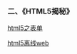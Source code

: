 ### **二、《HTML5揭秘》**
[html5之表单](https://github.com/qcer/ReadingBooks/blob/master/HTML5揭秘/html5之表单.md)

[html5离线web](https://github.com/qcer/ReadingBooks/blob/master/HTML5揭秘/离线web.md)